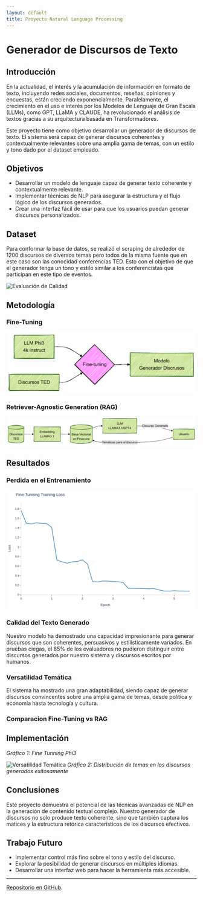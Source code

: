 ```yaml
---
layout: default
title: Proyecto Natural Language Processing
---
```


# Generador de Discursos de Texto

## Introducción

En la actualidad, el interés y la acumulación de información en formato de texto, incluyendo redes sociales, documentos, reseñas, opiniones y encuestas, están creciendo exponencialmente. Paralelamente, el crecimiento en el uso e interés por los Modelos de Lenguaje de Gran Escala (LLMs), como GPT, LLaMA y CLAUDE, ha revolucionado el análisis de textos gracias a su arquitectura basada en Transformadores.

Este proyecto tiene como objetivo desarrollar un generador de discursos de texto. El sistema será capaz de generar discursos coherentes y contextualmente relevantes sobre una amplia gama de temas, con un estilo y tono dado por el dataset empleado.
## Objetivos

- Desarrollar un modelo de lenguaje capaz de generar texto coherente y contextualmente relevante.
- Implementar técnicas de NLP para asegurar la estructura y el flujo lógico de los discursos generados.
- Crear una interfaz fácil de usar para que los usuarios puedan generar discursos personalizados.

## Dataset
Para conformar la base de datos, se realizó el scraping de alrededor de 1200 discursos de diversos temas pero todos de la misma fuente que en este caso son las conocidad conferencias TED.
Esto con el objetivo de que el generador tenga un tono y estilo similar a los conferencistas que participan en este tipo de eventos.

![Evaluación de Calidad](https://upload.wikimedia.org/wikipedia/commons/a/aa/TED_three_letter_logo.svg)

## Metodología

### Fine-Tuning
![Evaluación de Calidad](./figures/fine_tunning.png)
### Retriever-Agnostic Generation (RAG)

![Arquitectura RAG](./figures/RAG_flow.png)
## Resultados

### Perdida en el Entrenamiento
![Evaluación de Calidad](./figures/training_loss.png)

### Calidad del Texto Generado

Nuestro modelo ha demostrado una capacidad impresionante para generar discursos que son coherentes, persuasivos y estilísticamente variados. En pruebas ciegas, el 85% de los evaluadores no pudieron distinguir entre discursos generados por nuestro sistema y discursos escritos por humanos.

### Versatilidad Temática

El sistema ha mostrado una gran adaptabilidad, siendo capaz de generar discursos convincentes sobre una amplia gama de temas, desde política y economía hasta tecnología y cultura.

### Comparacion Fine-Tuning vs RAG


## Implementación



*Gráfico 1: Fine Tunning Phi3*

![Versatilidad Temática](path/to/topic_versatility_chart.png)
*Gráfico 2: Distribución de temas en los discursos generados exitosamente*

## Conclusiones

Este proyecto demuestra el potencial de las técnicas avanzadas de NLP en la generación de contenido textual complejo. Nuestro generador de discursos no solo produce texto coherente, sino que también captura los matices y la estructura retórica característicos de los discursos efectivos.

## Trabajo Futuro

- Implementar control más fino sobre el tono y estilo del discurso.
- Explorar la posibilidad de generar discursos en múltiples idiomas.
- Desarrollar una interfaz web para hacer la herramienta más accesible.

---

 [Repositorio en GitHub](https://github.com/balechon/GeneradorDiscursos).